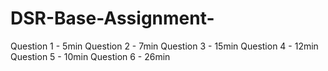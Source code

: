 # DSR-Base-Assignment-

Question 1 - 5min
Question 2 - 7min 
Question 3 - 15min
Question 4 - 12min
Question 5 - 10min
Question 6 - 26min
